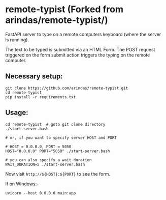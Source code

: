 # remote-typist (Forked from arindas/remote-typist/)

FastAPI server to type on a remote computers keyboard (where the server is
running).

The text to be typed is submitted via an HTML Form. The POST request triggered
on the form submit action triggers the typing on the remote computer.

## Necessary setup:

```
git clone https://github.com/arindas/remote-typist.git
cd remote-typist
pip install -r requirements.txt
```

## Usage:

```
cd remote-typist  # goto git clone directory
./start-server.bash

# or, if you want to specify server HOST and PORT

# HOST = 0.0.0.0, PORT = 5050
HOST="0.0.0.0" PORT="5050" ./start-server.bash

# you can also specify a wait duration
WAIT_DURATION=5 ./start-server.bash
```

Now visit `http://${HOST}:${PORT}` to see the form.

If on Windows:-
```
uvicorn --host 0.0.0.0 main:app

```
